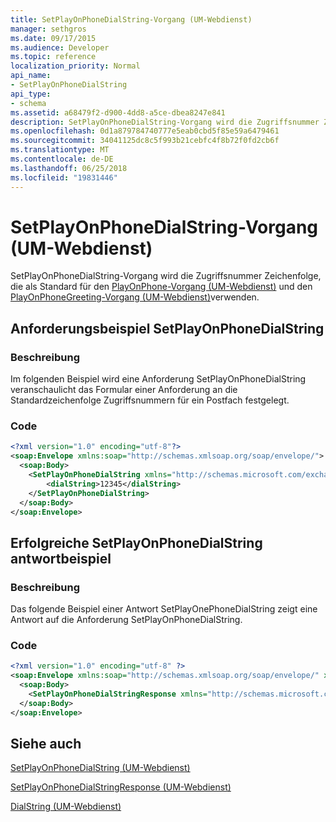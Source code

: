 ```yaml
---
title: SetPlayOnPhoneDialString-Vorgang (UM-Webdienst)
manager: sethgros
ms.date: 09/17/2015
ms.audience: Developer
ms.topic: reference
localization_priority: Normal
api_name:
- SetPlayOnPhoneDialString
api_type:
- schema
ms.assetid: a68479f2-d900-4dd8-a5ce-dbea8247e841
description: SetPlayOnPhoneDialString-Vorgang wird die Zugriffsnummer Zeichenfolge, die als Standard für den Vorgang PlayOnPhone (UM-Webdienst) und den PlayOnPhoneGreeting-Vorgang (UM-Webdienst) verwenden.
ms.openlocfilehash: 0d1a879784740777e5eab0cbd5f85e59a6479461
ms.sourcegitcommit: 34041125dc8c5f993b21cebfc4f8b72f0fd2cb6f
ms.translationtype: MT
ms.contentlocale: de-DE
ms.lasthandoff: 06/25/2018
ms.locfileid: "19831446"
---
```

# <a name="setplayonphonedialstring-operation-um-web-service"></a>SetPlayOnPhoneDialString-Vorgang (UM-Webdienst)

SetPlayOnPhoneDialString-Vorgang wird die Zugriffsnummer Zeichenfolge, die als Standard für den [PlayOnPhone-Vorgang (UM-Webdienst)](playonphone-operation-um-web-service.md) und den [PlayOnPhoneGreeting-Vorgang (UM-Webdienst)](playonphonegreeting-operation-um-web-service.md)verwenden.
  
## <a name="setplayonphonedialstring-request-example"></a>Anforderungsbeispiel SetPlayOnPhoneDialString

### <a name="description"></a>Beschreibung

Im folgenden Beispiel wird eine Anforderung SetPlayOnPhoneDialString veranschaulicht das Formular einer Anforderung an die Standardzeichenfolge Zugriffsnummern für ein Postfach festgelegt.
  
### <a name="code"></a>Code

```XML
<?xml version="1.0" encoding="utf-8"?>
<soap:Envelope xmlns:soap="http://schemas.xmlsoap.org/soap/envelope/">
  <soap:Body>
    <SetPlayOnPhoneDialString xmlns="http://schemas.microsoft.com/exchange/services/2006/messages">
        <dialString>12345</dialString>
    </SetPlayOnPhoneDialString>
  </soap:Body>
</soap:Envelope>
```

## <a name="successful-setplayonphonedialstring-response-example"></a>Erfolgreiche SetPlayOnPhoneDialString antwortbeispiel

### <a name="description"></a>Beschreibung

Das folgende Beispiel einer Antwort SetPlayOnePhoneDialString zeigt eine Antwort auf die Anforderung SetPlayOnPhoneDialString.
  
### <a name="code"></a>Code

```XML
<?xml version="1.0" encoding="utf-8" ?> 
<soap:Envelope xmlns:soap="http://schemas.xmlsoap.org/soap/envelope/" xmlns:xsi="http://www.w3.org/2001/XMLSchema-instance" xmlns:xsd="http://www.w3.org/2001/XMLSchema">
  <soap:Body>
    <SetPlayOnPhoneDialStringResponse xmlns="http://schemas.microsoft.com/exchange/services/2006/messages" /> 
  </soap:Body>
</soap:Envelope>
```

## <a name="see-also"></a>Siehe auch



[SetPlayOnPhoneDialString (UM-Webdienst)](setplayonphonedialstring-um-web-service.md)
  
[SetPlayOnPhoneDialStringResponse (UM-Webdienst)](setplayonphonedialstringresponse-um-web-service.md)
  
[DialString (UM-Webdienst)](dialstring-um-web-service.md)

